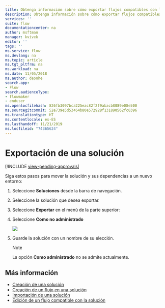 ```yaml
---
title: Obtenga información sobre cómo exportar flujos compatibles con la solución | Microsoft Docs
description: Obtenga información sobre cómo exportar flujos compatibles con la solución.
services: ''
suite: flow
documentationcenter: na
author: msftman
manager: kvivek
editor: ''
tags: ''
ms.service: flow
ms.devlang: na
ms.topic: article
ms.tgt_pltfrm: na
ms.workload: na
ms.date: 11/05/2018
ms.author: deonhe
search.app:
- Flow
search.audienceType:
- flowmaker
- enduser
ms.openlocfilehash: 826fb3097bca225eac82f2f9abacb8089e08e500
ms.sourcegitcommit: 52e739e5d53464b80e572928f131890562fc0396
ms.translationtype: HT
ms.contentlocale: es-ES
ms.lasthandoff: 11/21/2019
ms.locfileid: "74365624"
---
```

# <a name="export-a-solution"></a>Exportación de una solución
[!INCLUDE [view-pending-approvals](includes/cc-rebrand.md)]

Siga estos pasos para mover la solución y sus dependencias a un nuevo entorno:

1. Seleccione **Soluciones** desde la barra de navegación.
1. Seleccione la solución que desea exportar.
1. Seleccione **Exportar** en el menú de la parte superior:
1. Seleccione **Como no administrado**

   ![](./media/export-flow-solution/flow-export-options.png)

1. Guarde la solución con un nombre de su elección.

   > [!NOTE]
   > La opción **Como administrado** no se admite actualmente.

## <a name="learn-more"></a>Más información

<!--from editor: Do you want to add Remove a solution-aware flow to this list?-->

* [Creación de una solución](./overview-solution-flows.md)
* [Creación de un flujo en una solución](./create-flow-solution.md)
* [Importación de una solución](./import-flow-solution.md)
* [Edición de un flujo compatible con la solución](./edit-solution-aware-flow.md)
